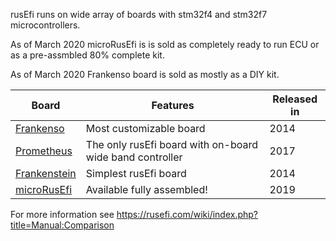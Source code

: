 rusEfi runs on wide array of boards with stm32f4 and stm32f7 microcontrollers.

As of March 2020 microRusEfi is is sold as completely ready to run ECU or as a pre-assmbled 80% complete kit.

As of March 2020 Frankenso board is sold as mostly as a DIY kit.

| Board | Features | Released in |
| ------------- | ------------- | ---- |
| [Frankenso](https://rusefi.com/forum/viewtopic.php?f=4&t=569) | Most customizable board | 2014 |
| [Prometheus](https://rusefi.com/forum/viewtopic.php?f=4&t=1215)  | The only rusEfi board with on-board wide band controller  | 2017 |
| [Frankenstein](https://rusefi.com/forum/viewtopic.php?f=4&t=359)  | Simplest rusEfi board | 2014 |
| [microRusEfi](https://rusefi.com/microrusefi) | Available fully assembled! | 2019 |


For more information see https://rusefi.com/wiki/index.php?title=Manual:Comparison